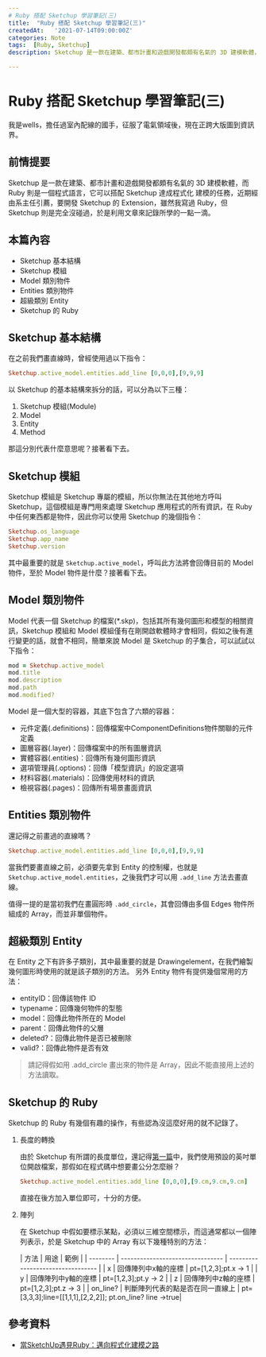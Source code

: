 ```yaml
---
# Ruby 搭配 Sketchup 學習筆記(三)
title:  "Ruby 搭配 Sketchup 學習筆記(三)"
createdAt:   '2021-07-14T09:00:00Z'
categories: Note
tags:  [Ruby, Sketchup]
description: Sketchup 是一款在建築、都市計畫和遊戲開發都頗有名氣的 3D 建模軟體，而 Ruby 則是一個程式語言，它可以搭配 Sketchup 達成程式化 建模的任務，近期經由系主任引薦，要開發 Sketchup 的 Extension，雖然我寫過 Ruby，但 Sketchup 則是完全沒碰過，於是利用文章來記錄所學的一點一滴。本篇內容 1. Sketchup 基本結構 2. Sketchup 模組 3. Model 類別物件 4. Entities 類別物件 5. 超級類別 Entity 6. Sketchup 的 Ruby

---
```

# Ruby 搭配 Sketchup 學習筆記(三)

我是wells，擔任過室內配線的國手，征服了電氣領域後，現在正跨大版圖到資訊界。
## 前情提要
Sketchup 是一款在建築、都市計畫和遊戲開發都頗有名氣的 3D 建模軟體，而 Ruby 則是一個程式語言，它可以搭配 Sketchup 達成程式化 建模的任務，近期經由系主任引薦，要開發 Sketchup 的 Extension，雖然我寫過 Ruby，但 Sketchup 則是完全沒碰過，於是利用文章來記錄所學的一點一滴。

## 本篇內容
- Sketchup 基本結構
- Sketchup 模組
- Model 類別物件
- Entities 類別物件
- 超級類別 Entity
- Sketchup 的 Ruby

## Sketchup 基本結構
在之前我們畫直線時，曾經使用過以下指令：
```ruby
Sketchup.active_model.entities.add_line [0,0,0],[9,9,9]
```
以 Sketchup 的基本結構來拆分的話，可以分為以下三種：
1. Sketchup 模組(Module)
2. Model
3. Entity
4. Method


那這分別代表什麼意思呢？接著看下去。

## Sketchup 模組
Sketchup 模組是 Sketchup 專屬的模組，所以你無法在其他地方呼叫 Sketchup，這個模組是專門用來處理 Sketchup 應用程式的所有資訊，在 Ruby 中任何東西都是物件，因此你可以使用 Sketchup 的幾個指令：
```ruby
Sketchup.os_language
Sketchup.app_name
Sketchup.version
```

其中最重要的就是 `Sketchup.active_model`，呼叫此方法將會回傳目前的 Model 物件，至於 Model 物件是什麼？接著看下去。

## Model 類別物件
Model 代表一個 Sketchup 的檔案(*.skp)，包括其所有幾何圖形和模型的相關資訊，Sketchup 模組和 Model 模組僅有在剛開啟軟體時才會相同，假如之後有進行變更的話，就會不相同，簡單來說 Model 是 Sketchup 的子集合，可以試試以下指令：
```ruby
mod = Sketchup.active_model
mod.title
mod.description
mod.path
mod.modified?
```
Model 是一個大型的容器，其底下包含了六類的容器：
- 元件定義(.definitions)：回傳檔案中ComponentDefinitions物件關聯的元件定義
- 圖層容器(.layer)：回傳檔案中的所有圖層資訊
- 實體容器(.entities)：回傳所有幾何圖形資訊
- 選項管理員(.options)：回傳「模型資訊」的設定選項
- 材料容器(.materials)：回傳使用材料的資訊
- 檢視容器(.pages)：回傳所有場景畫面資訊

## Entities 類別物件
還記得之前畫過的直線嗎？
```ruby
Sketchup.active_model.entities.add_line [0,0,0],[9,9,9]
```
當我們要畫直線之前，必須要先拿到 Entity 的控制權，也就是 `Sketchup.active_model.entities`，之後我們才可以用 `.add_line` 方法去畫直線。

值得一提的是當初我們在畫圓形時 `.add_circle`，其會回傳由多個 Edges 物件所組成的 Array，而並非單個物件。

## 超級類別 Entity
在 Entity 之下有許多子類別，其中最重要的就是 Drawingelement，在我們繪製幾何圖形時使用的就是該子類別的方法。
另外 Entity 物件有提供幾個常用的方法：
- entityID：回傳該物件 ID
- typename：回傳幾何物件的型態
- model：回傳此物件所在的 Model
- parent：回傳此物件的父層
- deleted?：回傳此物件是否已被刪除
- valid?：回傳此物件是否有效

> 請記得假如用 .add_circle 畫出來的物件是 Array，因此不能直接用上述的方法讀取。

## Sketchup 的 Ruby
Sketchup 的 Ruby 有幾個有趣的操作，有些認為沒這麼好用的就不記錄了。
1. 長度的轉換

    由於 Sketchup 有所謂的長度單位，還記得[第一篇](../Ruby搭配Sketchup學習筆記/index.html)中，我們使用預設的英吋單位開啟檔案，那假如在程式碼中想要畫公分怎麼辦？
    ```ruby
    Sketchup.active_model.entities.add_line [0,0,0],[9.cm,9.cm,9.cm]
    ```
    直接在後方加入單位即可，十分的方便。

2. 陣列

    在 Sketchup 中假如要標示某點，必須以三維空間標示，而這通常都以一個陣列表示，於是 Sketchup 中的 Array 有以下幾種特別的方法：

    | 方法     | 用途                             | 範例                              |
| -------- | -------------------------------- | --------------------------------- |
| x        | 回傳陣列中x軸的座標              | pt=[1,2,3];pt.x -> 1              |
| y        | 回傳陣列中y軸的座標              | pt=[1,2,3];pt.y -> 2              |
| z        | 回傳陣列中z軸的座標              | pt=[1,2,3];pt.z -> 3              |
| on_line? | 判斷陣列代表的點是否在同一直線上 | pt=[3,3,3];line=[[1,1,1],[2,2,2]]; pt.on_line? line ->true|

## 參考資料
- [當SketchUp遇見Ruby：邁向程式化建模之路](https://www.books.com.tw/products/0010683532)

